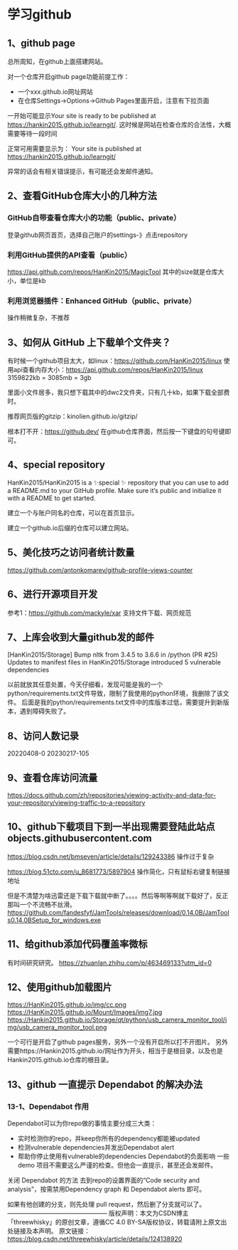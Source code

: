 # 学习github

## 1、github page
总所周知，在github上面搭建网站。

对一个仓库开启github page功能前提工作：
- 一个xxx.github.io网址网站
- 在仓库Settings->Options->Github Pages里面开启，注意有下拉页面

一开始可能显示Your site is ready to be published at https://hankin2015.github.io/learngit/.
这时候是网站在检查仓库的合法性，大概需要等待一段时间

正常可用需要显示为：
Your site is published at https://hankin2015.github.io/learngit/

异常的话会有相关错误提示，有可能还会发邮件通知。

## 2、查看GitHub仓库大小的几种方法
### GitHub自带查看仓库大小的功能（public、private）
登录github网页首页，选择自己账户的settings-》点击repository

### 利用GitHub提供的API查看（public）
https://api.github.com/repos/HanKin2015/MagicTool
其中的size就是仓库大小，单位是kb

### 利用浏览器插件：Enhanced GitHub（public、private）
操作稍微复杂，不推荐

## 3、如何从 GitHub 上下载单个文件夹？
有时候一个github项目太大，如linux：https://github.com/HanKin2015/linux
使用api查看内存大小：https://api.github.com/repos/HanKin2015/linux
3159822kb = 3085mb = 3gb

里面小文件居多，我只想下载其中的dwc2文件夹，只有几十kb，如果下载全部费时。

推荐网页版的gitzip：kinolien.github.io/gitzip/


根本打不开：https://github.dev/
在github仓库界面，然后按一下键盘的句号键即可。

## 4、special repository
HanKin2015/HanKin2015 is a ✨special ✨ repository that you can use to add a README.md to your GitHub profile. Make sure it’s public and initialize it with a README to get started.

建立一个与账户同名的仓库，可以在首页显示。

建立一个github.io后缀的仓库可以建立网站。

## 5、美化技巧之访问者统计数量
https://github.com/antonkomarev/github-profile-views-counter

## 6、进行开源项目开发
参考1：https://github.com/mackyle/xar
支持文件下载、网页规范

## 7、上库会收到大量github发的邮件
[HanKin2015/Storage] Bump nltk from 3.4.5 to 3.6.6 in /python (PR #25)
Updates to manifest files in HanKin2015/Storage introduced 5 vulnerable dependencies

以前就放其任意处置，今天仔细看，发现可能是我的一个python/requirements.txt文件导致，限制了我使用的python环境，我删除了该文件。
后面是我的python/requirements.txt文件中的库版本过低，需要提升到新版本，遇到障碍失败了。

## 8、访问人数记录
20220408-0
20230217-105

## 9、查看仓库访问流量
https://docs.github.com/zh/repositories/viewing-activity-and-data-for-your-repository/viewing-traffic-to-a-repository

## 10、github下载项目下到一半出现需要登陆此站点objects.githubusercontent.com
https://blog.csdn.net/bmseven/article/details/129243386 操作过于复杂

https://blog.51cto.com/u_8681773/5897904 操作简化，只有鼠标右键复制链接地址

但是不清楚为啥迅雷还是下载下载就中断了。。。。然后等啊等啊就下载好了，反正那叫一个不流畅不丝滑。
https://github.com/fandesfyf/JamTools/releases/download/0.14.0B/JamTools0.14.0BSetup_for_windows.exe

## 11、给github添加代码覆盖率微标
有时间研究研究。
https://zhuanlan.zhihu.com/p/463469133?utm_id=0

## 12、使用github加载图片
https://HanKin2015.github.io/img/cc.png
https://HanKin2015.github.io/Mount/Images/img7.jpg
https://Hankin2015.github.io/Storage/qt/python/usb_camera_monitor_tool/img/usb_camera_monitor_tool.png

一个可行是开启了github pages服务，另外一个没有开启所以打不开图片。
另外需要https://Hankin2015.github.io/网址作为开头，相当于是根目录，以及也是Hankin2015.github.io仓库的根目录。

## 13、github 一直提示 Dependabot 的解决办法

### 13-1、Dependabot 作用
Dependabot可以为你repo做的事情主要分成三大类：
- 实时检测你的repo，并keep你所有的dependency都能被updated
- 检测vulnerable dependencies并发出Dependabot alert
- 帮助你停止使用有vulnerable的dependencies
Dependabot的负面影响
一些 demo 项目不需要这么严谨的检查。但他会一直提示，甚至还会发邮件。

关闭 Dependabot 的方法
去到repo的设置界面的“Code security and analysis”，按需禁用Dependency graph 和 Dependabot alerts 即可。

如果有他创建的分支，则先处理 pull request，然后删了分支就可以了。
————————————————
版权声明：本文为CSDN博主「threewhisky」的原创文章，遵循CC 4.0 BY-SA版权协议，转载请附上原文出处链接及本声明。
原文链接：https://blog.csdn.net/threewhisky/article/details/124138920






